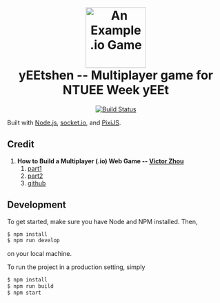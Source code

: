 <h1 align="center">
    <img alt="An Example .io Game" title="An Example .io Game" src="https://github.com/vzhou842/example-.io-game/blob/master/public/assets/icon.svg" width="140"> <br />
    yEEtshen -- Multiplayer game for NTUEE Week yEEt
</h1>

<p align="center">
  <a href="https://travis-ci.com/vzhou842/example-.io-game">
    <img src="https://travis-ci.com/vzhou842/example-.io-game.svg?branch=master" alt="Build Status"></img>
  </a>
</p>

Built with [Node.js](https://nodejs.org/), [socket.io](https://socket.io/), and [PixiJS](https://www.pixijs.com/).

## Credit

1. **How to Build a Multiplayer (.io) Web Game -- [Victor Zhou](https://victorzhou.com)**
    1. [part1](https://victorzhou.com/blog/build-an-io-game-part-1/)
    2. [part2](https://victorzhou.com/blog/build-an-io-game-part-2/)
    3. [github](https://github.com/vzhou842/example-.io-game)

## Development

To get started, make sure you have Node and NPM installed. Then,

```bash
$ npm install
$ npm run develop
```

on your local machine.

To run the project in a production setting, simply

```bash
$ npm install
$ npm run build
$ npm start
```
